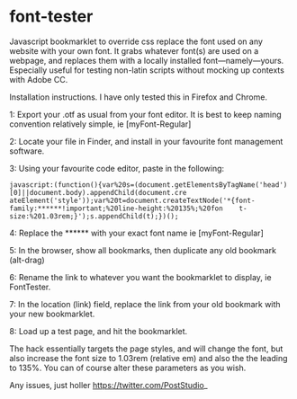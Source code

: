 # font-tester

Javascript bookmarklet to override css replace the font used on any website with your own font. It grabs whatever font(s) are used on a webpage, and replaces them with a locally installed font—namely—yours. Especially useful for testing non-latin scripts without mocking up contexts with Adobe CC. 

Installation instructions. I have only tested this in Firefox and Chrome.

1: Export your .otf as usual from your font editor. It is best to keep naming convention relatively simple, ie [myFont-Regular]

2: Locate your file in Finder, and install in your favourite font management software. 

3: Using your favourite code editor, paste in the following:

    javascript:(function(){var%20s=(document.getElementsByTagName('head')[0]||document.body).appendChild(document.cre    ateElement('style'));var%20t=document.createTextNode('*{font-family:******!important;%20line-height:%20135%;%20fon    t-size:%201.03rem;}');s.appendChild(t);})();


4: Replace the ****** with your exact font name ie [myFont-Regular]

5: In the browser, show all bookmarks, then duplicate any old bookmark (alt-drag)

6: Rename the link to whatever you want the bookmarklet to display, ie FontTester. 

7: In the location (link) field, replace the link from your old bookmark with your new bookmarklet.

8: Load up a test page, and hit the bookmarklet.

The hack essentially targets the page styles, and will change the font, but also increase the font size to 1.03rem (relative em) and also the the leading to 135%. You can of course alter these parameters as you wish.

Any issues, just holler
https://twitter.com/PostStudio_
